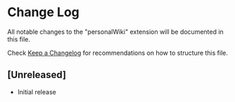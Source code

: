 # Change Log

All notable changes to the "personalWiki" extension will be documented in this file.

Check [Keep a Changelog](http://keepachangelog.com/) for recommendations on how to structure this file.

## [Unreleased]

- Initial release